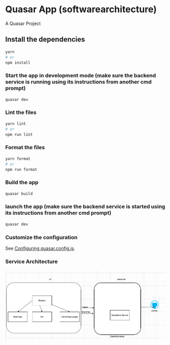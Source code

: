 # Quasar App (softwarearchitecture)

A Quasar Project

## Install the dependencies
```bash
yarn
# or
npm install
```

### Start the app in development mode (make sure the backend service is running using its instructions from another cmd prompt)
```bash
quasar dev
```


### Lint the files
```bash
yarn lint
# or
npm run lint
```


### Format the files
```bash
yarn format
# or
npm run format
```



### Build the app
```bash
quasar build
```

### launch the app (make sure the backend service is started using its instructions from another cmd prompt)
```bash
quasar dev
```

### Customize the configuration
See [Configuring quasar.config.js](https://v2.quasar.dev/quasar-cli-webpack/quasar-config-js).

### Service Architecture
![architecture](archDiagram.png)

